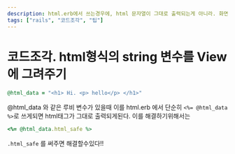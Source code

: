 ```yaml
---
description: html.erb에서 쓰는경우에, html 문자열이 그대로 출력되는게 아니라. 화면에 그려질수있게하기.
tags: ["rails", "코드조각", "팁"]
---
```

# 코드조각. html형식의 string 변수를 View에 그려주기

```ruby
@html_data = "<h1> Hi. <p> hello</p> </h1>"
```

@html_data 와 같은 루비 변수가 있을때
이를 html.erb 에서 단순히 `<%= @html_data %>`로
쓰게되면 html태그가 그대로 출력되게된다. 이를 해결하기위해서는

```ruby
<%= @html_data.html_safe %>
```

`.html_safe` 를 써주면 해결할수있다!!
